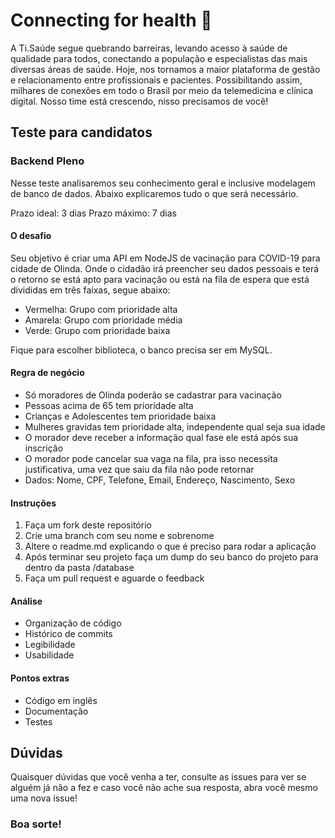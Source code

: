 # Connecting for health 🚀

A Ti.Saúde segue quebrando barreiras, levando acesso à saúde de qualidade para todos, conectando a população e especialistas das mais diversas áreas de saúde. Hoje, nos tornamos a maior plataforma de gestão e relacionamento entre profissionais e pacientes. Possibilitando assim, milhares de conexões em todo o Brasil por meio da telemedicina e clínica digital. Nosso time está crescendo, nisso precisamos de você!

## Teste para candidatos 

### Backend Pleno

Nesse teste analisaremos seu conhecimento geral e inclusive modelagem de banco de dados. Abaixo explicaremos tudo o que será necessário.

Prazo ideal: 3 dias
Prazo máximo: 7 dias

#### O desafio
Seu objetivo é criar uma API em NodeJS de vacinação para COVID-19 para cidade de Olinda. Onde o cidadão irá preencher seu dados pessoais e terá o retorno se está apto para vacinação ou está na fila de espera que está divididas em três faixas, segue abaixo:

- Vermelha: Grupo com prioridade alta
- Amarela: Grupo com prioridade média
- Verde: Grupo com prioridade baixa

Fique para escolher biblioteca, o banco precisa ser em MySQL.

#### Regra de negócio 
- Só moradores de Olinda poderão se cadastrar para vacinação
- Pessoas acima de 65 tem prioridade alta
- Crianças e Adolescentes tem prioridade baixa
- Mulheres gravidas tem prioridade alta, independente qual seja sua idade
- O morador deve receber a informação qual fase ele está após sua inscrição
- O morador pode cancelar sua vaga na fila, pra isso necessita justificativa, uma vez que saiu da fila não pode retornar
- Dados: Nome, CPF, Telefone, Email, Endereço, Nascimento, Sexo

#### Instruções
1. Faça um fork deste repositório
2. Crie uma branch com seu nome e sobrenome
3. Altere o readme.md explicando o que é preciso para rodar a aplicação
4. Após terminar seu projeto faça um dump do seu banco do projeto para dentro da pasta /database
5. Faça um pull request e aguarde o feedback

#### Análise
- Organização de código
- Histórico de commits
- Legibilidade
- Usabilidade

#### Pontos extras
- Código em inglês
- Documentação
- Testes

## Dúvidas
Quaisquer dúvidas que você venha a ter, consulte as issues para ver se alguém já não a fez e caso você não ache sua resposta, abra você mesmo uma nova issue!

<h3> Boa sorte! </h3>